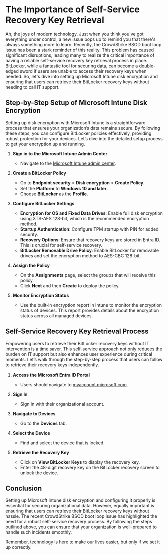 # The Importance of Self-Service Recovery Key Retrieval

Ah, the joys of modern technology. Just when you think you've got everything under control, a new issue pops up to remind you that there's always something more to learn. Recently, the CrowdStrike BSOD boot loop issue has been a stark reminder of this reality. This problem has caused significant disruptions, leading many to realize the critical importance of having a reliable self-service recovery key retrieval process in place. BitLocker, while a fantastic tool for securing data, can become a double-edged sword if users are unable to access their recovery keys when needed. So, let's dive into setting up Microsoft Intune disk encryption and ensuring that users can retrieve their BitLocker recovery keys without needing to call IT support.

## Step-by-Step Setup of Microsoft Intune Disk Encryption

Setting up disk encryption with Microsoft Intune is a straightforward process that ensures your organization’s data remains secure. By following these steps, you can configure BitLocker policies effectively, providing robust protection for your devices. Let’s dive into the detailed setup process to get your encryption up and running.

1. **Sign in to the Microsoft Intune Admin Center**

	- Navigate to the [Microsoft Intune admin center](https://endpoint.microsoft.com).

2. **Create a BitLocker Policy**

	- Go to **Endpoint security** > **Disk encryption** > **Create Policy**.
	- Set the **Platform** to **Windows 10 and later**.
	- Choose **BitLocker** as the **Profile**.

3. **Configure BitLocker Settings**

	- **Encryption for OS and Fixed Data Drives**: Enable full disk encryption using XTS-AES 128-bit, which is the recommended encryption method.
	- **Startup Authentication**: Configure TPM startup with PIN for added security.
	- **Recovery Options**: Ensure that recovery keys are stored in Entra ID. This is crucial for self-service recovery.
	- **BitLocker Removable Drive Policy**: Enable BitLocker for removable drives and set the encryption method to AES-CBC 128-bit.

4. **Assign the Policy**

	- On the **Assignments** page, select the groups that will receive this policy.
	- Click **Next** and then **Create** to deploy the policy.

5. **Monitor Encryption Status**

	- Use the built-in encryption report in Intune to monitor the encryption status of devices. This report provides details about the encryption status across all managed devices.

## Self-Service Recovery Key Retrieval Process

Empowering users to retrieve their BitLocker recovery keys without IT intervention is a time saver. This self-service approach not only reduces the burden on IT support but also enhances user experience during critical moments. Let’s walk through the step-by-step process that users can follow to retrieve their recovery keys independently.

1. **Access the Microsoft Entra ID Portal**

	- Users should navigate to [myaccount.microsoft.com](https://myaccount.microsoft.com).

2. **Sign In**

	- Sign in with their organizational account.

3. **Navigate to Devices**

	- Go to the **Devices** tab.

4. **Select the Device**

	- Find and select the device that is locked.

5. **Retrieve the Recovery Key**

	- Click on **View BitLocker Keys** to display the recovery key.
	- Enter the 48-digit recovery key on the BitLocker recovery screen to unlock the device.

## Conclusion

Setting up Microsoft Intune disk encryption and configuring it properly is essential for securing organizational data. However, equally important is ensuring that users can retrieve their BitLocker recovery keys without hassle. The recent CrowdStrike BSOD boot loop issue has highlighted the need for a robust self-service recovery process. By following the steps outlined above, you can ensure that your organization is well-prepared to handle such incidents smoothly. 

Remember, technology is here to make our lives easier, but only if we set it up correctly.